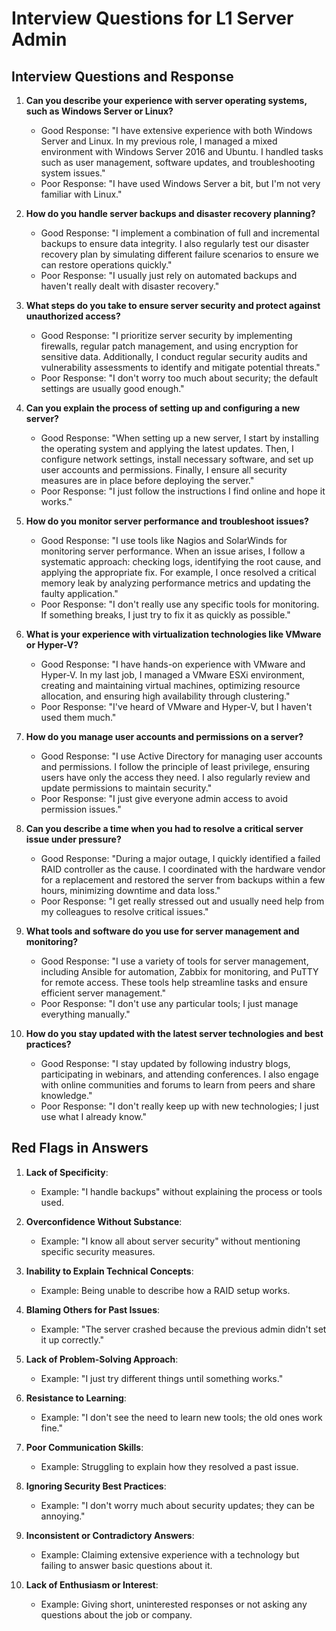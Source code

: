 # Interview Questions for L1 Server Admin

## Interview Questions and Response

1. **Can you describe your experience with server operating systems, such as Windows Server or Linux?**
   - Good Response: "I have extensive experience with both Windows Server and Linux. In my previous role, I managed a mixed environment with Windows Server 2016 and Ubuntu. I handled tasks such as user management, software updates, and troubleshooting system issues."
   - Poor Response: "I have used Windows Server a bit, but I'm not very familiar with Linux."

2. **How do you handle server backups and disaster recovery planning?**
   - Good Response: "I implement a combination of full and incremental backups to ensure data integrity. I also regularly test our disaster recovery plan by simulating different failure scenarios to ensure we can restore operations quickly."
   - Poor Response: "I usually just rely on automated backups and haven't really dealt with disaster recovery."

3. **What steps do you take to ensure server security and protect against unauthorized access?**
   - Good Response: "I prioritize server security by implementing firewalls, regular patch management, and using encryption for sensitive data. Additionally, I conduct regular security audits and vulnerability assessments to identify and mitigate potential threats."
   - Poor Response: "I don't worry too much about security; the default settings are usually good enough."

4. **Can you explain the process of setting up and configuring a new server?**
   - Good Response: "When setting up a new server, I start by installing the operating system and applying the latest updates. Then, I configure network settings, install necessary software, and set up user accounts and permissions. Finally, I ensure all security measures are in place before deploying the server."
   - Poor Response: "I just follow the instructions I find online and hope it works."

5. **How do you monitor server performance and troubleshoot issues?**
   - Good Response: "I use tools like Nagios and SolarWinds for monitoring server performance. When an issue arises, I follow a systematic approach: checking logs, identifying the root cause, and applying the appropriate fix. For example, I once resolved a critical memory leak by analyzing performance metrics and updating the faulty application."
   - Poor Response: "I don't really use any specific tools for monitoring. If something breaks, I just try to fix it as quickly as possible."

6. **What is your experience with virtualization technologies like VMware or Hyper-V?**
   - Good Response: "I have hands-on experience with VMware and Hyper-V. In my last job, I managed a VMware ESXi environment, creating and maintaining virtual machines, optimizing resource allocation, and ensuring high availability through clustering."
   - Poor Response: "I've heard of VMware and Hyper-V, but I haven't used them much."

7. **How do you manage user accounts and permissions on a server?**
   - Good Response: "I use Active Directory for managing user accounts and permissions. I follow the principle of least privilege, ensuring users have only the access they need. I also regularly review and update permissions to maintain security."
   - Poor Response: "I just give everyone admin access to avoid permission issues."

8. **Can you describe a time when you had to resolve a critical server issue under pressure?**
   - Good Response: "During a major outage, I quickly identified a failed RAID controller as the cause. I coordinated with the hardware vendor for a replacement and restored the server from backups within a few hours, minimizing downtime and data loss."
   - Poor Response: "I get really stressed out and usually need help from my colleagues to resolve critical issues."

9. **What tools and software do you use for server management and monitoring?**
   - Good Response: "I use a variety of tools for server management, including Ansible for automation, Zabbix for monitoring, and PuTTY for remote access. These tools help streamline tasks and ensure efficient server management."
   - Poor Response: "I don't use any particular tools; I just manage everything manually."

10. **How do you stay updated with the latest server technologies and best practices?**
    - Good Response: "I stay updated by following industry blogs, participating in webinars, and attending conferences. I also engage with online communities and forums to learn from peers and share knowledge."
    - Poor Response: "I don't really keep up with new technologies; I just use what I already know."

## Red Flags in Answers

1. **Lack of Specificity**:
   - Example: "I handle backups" without explaining the process or tools used.

2. **Overconfidence Without Substance**:
   - Example: "I know all about server security" without mentioning specific security measures.

3. **Inability to Explain Technical Concepts**:
   - Example: Being unable to describe how a RAID setup works.

4. **Blaming Others for Past Issues**:
   - Example: "The server crashed because the previous admin didn't set it up correctly."

5. **Lack of Problem-Solving Approach**:
   - Example: "I just try different things until something works."

6. **Resistance to Learning**:
   - Example: "I don't see the need to learn new tools; the old ones work fine."

7. **Poor Communication Skills**:
   - Example: Struggling to explain how they resolved a past issue.

8. **Ignoring Security Best Practices**:
   - Example: "I don't worry much about security updates; they can be annoying."

9. **Inconsistent or Contradictory Answers**:
   - Example: Claiming extensive experience with a technology but failing to answer basic questions about it.

10. **Lack of Enthusiasm or Interest**:
    - Example: Giving short, uninterested responses or not asking any questions about the job or company.
